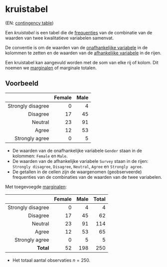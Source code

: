 # kruistabel

(EN: [contingency table](../en/contingency-table.md))

Een *kruistabel* is een tabel die de [frequenties](frequentie.md) van de combinatie van de waarden van twee kwalitatieve variabelen samenvat.

De conventie is om de waarden van de [onafhankelijke variabele](variabele-onafhanhelijke.md) in de kolommen te zetten en de waarden van de [afhankelijke variabele](variabele-afhankelijke.md) in de rijen.

Een kruistabel kan aangevuld worden met de som van elke rij of kolom. Dit noemen we [marginalen](marginalen.md) of marginale totalen.

## Voorbeeld

|                   | Female | Male |
| ----------------: | -----: | ---: |
| Strongly disagree |      0 |    4 |
|          Disagree |     17 |   45 |
|           Neutral |     23 |   91 |
|             Agree |     12 |   53 |
|    Strongly agree |      0 |    5 |

- De waarden van de onafhankelijke variabele `Gender` staan in de kolommen: `Female` en `Male`.
- De waarden van de afhankelijke variabele `Survey` staan in de rijen: `Strongly disagree`, `Disagree`, `Neutral`, `Agree` en `Strongly agree`.
- De getallen in de cellen zijn de waargenomen (geobserveerde) frequenties van de combinaties van de waarden van de twee variabelen.

Met toegevoegde [marginalen](marginalen.md):

|                   | Female | Male | Total |
| ----------------: | -----: | ---: | ----: |
| Strongly disagree |      0 |    4 |     4 |
|          Disagree |     17 |   45 |    62 |
|           Neutral |     23 |   91 |   114 |
|             Agree |     12 |   53 |    65 |
|    Strongly agree |      0 |    5 |     5 |
|         **Total** |     52 |  198 |   250 |

- Het totaal aantal observaties $n = 250$.

